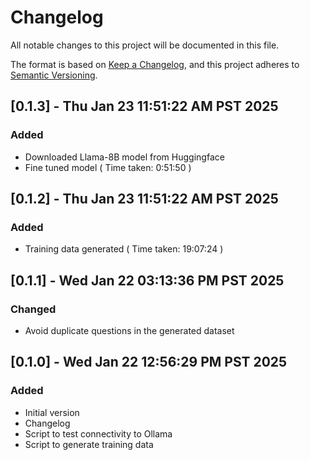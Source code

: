 <!-- markdownlint-disable MD024 -->
# Changelog

All notable changes to this project will be documented in this file.

The format is based on [Keep a Changelog](https://keepachangelog.com/en/1.0.0/),
and this project adheres to [Semantic Versioning](https://semver.org/spec/v2.0.0.html).

## [0.1.3] - Thu Jan 23 11:51:22 AM PST 2025

### Added

- Downloaded Llama-8B model from Huggingface
- Fine tuned model ( Time taken: 0:51:50 )


## [0.1.2] - Thu Jan 23 11:51:22 AM PST 2025

### Added

- Training data generated ( Time taken: 19:07:24 )


## [0.1.1] - Wed Jan 22 03:13:36 PM PST 2025

### Changed

- Avoid duplicate questions in the generated dataset


## [0.1.0] - Wed Jan 22 12:56:29 PM PST 2025

### Added

- Initial version
- Changelog
- Script to test connectivity to Ollama
- Script to generate training data


